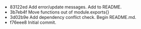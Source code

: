 * 83122ed Add error/update messages. Add to README.
* 3b7eb4f Move functions out of module.exports{}
* 3d02b9e Add dependency conflict check. Begin README.md.
* f76eee8 Initial commit.
